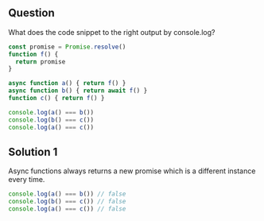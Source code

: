 ## Question
What does the code snippet to the right output by console.log?

```javascript
const promise = Promise.resolve()
function f() {
  return promise
}

async function a() { return f() }
async function b() { return await f() }
function c() { return f() }

console.log(a() === b())
console.log(b() === c())
console.log(a() === c())
```

## Solution 1
Async functions always returns a new promise which is a different instance every time.

```javascript
console.log(a() === b()) // false
console.log(b() === c()) // false
console.log(a() === c()) // false
```
